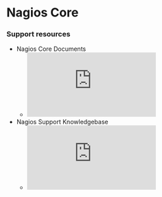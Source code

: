 # Nagios Core

### Support resources

- Nagios Core Documents
    + ![Nagios Core Documents](https://assets.nagios.com/downloads/nagioscore/docs/nagioscore/4/en/toc.html)
- Nagios Support Knowledgebase
    + ![Nagios Support Knowledgebase](https://support.nagios.com/kb/category.php)
